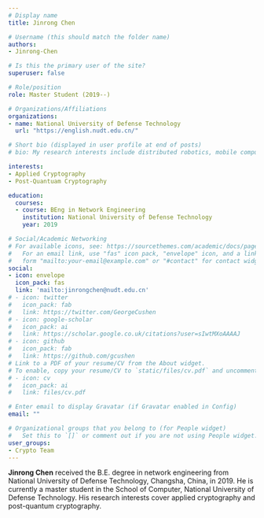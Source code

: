 ```yaml
---
# Display name
title: Jinrong Chen

# Username (this should match the folder name)
authors:
- Jinrong-Chen

# Is this the primary user of the site?
superuser: false

# Role/position
role: Master Student (2019--)

# Organizations/Affiliations
organizations:
- name: National University of Defense Technology
  url: "https://english.nudt.edu.cn/"

# Short bio (displayed in user profile at end of posts)
# bio: My research interests include distributed robotics, mobile computing and programmable matter.

interests:
- Applied Cryptography
- Post-Quantuam Cryptography

education:
  courses:
  - course: BEng in Network Engineering
    institution: National University of Defense Technology
    year: 2019

# Social/Academic Networking
# For available icons, see: https://sourcethemes.com/academic/docs/page-builder/#icons
#   For an email link, use "fas" icon pack, "envelope" icon, and a link in the
#   form "mailto:your-email@example.com" or "#contact" for contact widget.
social:
- icon: envelope
  icon_pack: fas
  link: 'mailto:jinrongchen@nudt.edu.cn'
# - icon: twitter
#   icon_pack: fab
#   link: https://twitter.com/GeorgeCushen
# - icon: google-scholar
#   icon_pack: ai
#   link: https://scholar.google.co.uk/citations?user=sIwtMXoAAAAJ
# - icon: github
#   icon_pack: fab
#   link: https://github.com/gcushen
# Link to a PDF of your resume/CV from the About widget.
# To enable, copy your resume/CV to `static/files/cv.pdf` and uncomment the lines below.
# - icon: cv
#   icon_pack: ai
#   link: files/cv.pdf

# Enter email to display Gravatar (if Gravatar enabled in Config)
email: ""

# Organizational groups that you belong to (for People widget)
#   Set this to `[]` or comment out if you are not using People widget.
user_groups:
- Crypto Team
---
```


**Jinrong Chen** received the B.E. degree in network engineering from National University of Defense Technology, Changsha, China, in 2019. He is currently a master student in the School of Computer, National University of Defense Technology. His research interests cover applied cryptography and post-quantum cryptography.